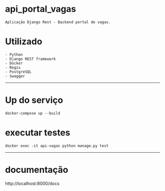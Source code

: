 # api_portal_vagas
    Aplicação Django Rest - Backend portal de vagas.

# Utilizado
    - Python
    - Django REST framework
    - Docker
    - Regis
    - PostgreSQL
    - Swagger

---------------------------

# Up do serviço
    docker-compose up --build

# executar testes
    docker exec -it api-vagas python manage.py test 

--------------------------
# documentação
   http://localhost:8000/docs
